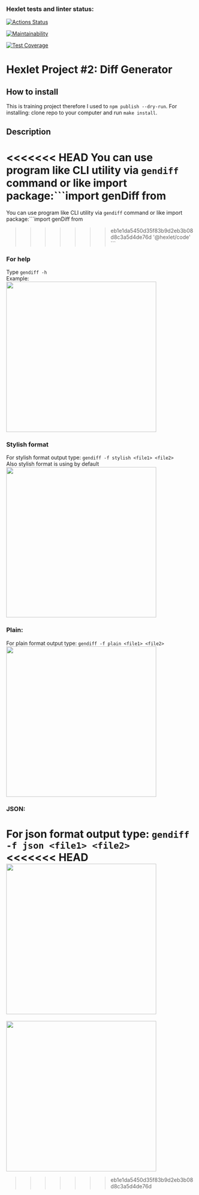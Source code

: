 ### Hexlet tests and linter status:
[![Actions Status](https://github.com/Zenjo93/frontend-project-lvl2/workflows/hexlet-check/badge.svg)](https://github.com/Zenjo93/frontend-project-lvl2/actions)

[![Maintainability](https://api.codeclimate.com/v1/badges/0eaaa3bc1e140e8e9490/maintainability)](https://codeclimate.com/github/Zenjo93/frontend-project-lvl2/maintainability)

[![Test Coverage](https://api.codeclimate.com/v1/badges/0eaaa3bc1e140e8e9490/test_coverage)](https://codeclimate.com/github/Zenjo93/frontend-project-lvl2/test_coverage)

# Hexlet Project #2: Diff Generator

## How to install
This is training project therefore I used to ```npm publish --dry-run```.
For installing: clone repo to your computer and run ```make install```.

## Description
<<<<<<< HEAD
You can use program like CLI utility via ```gendiff``` command or like import package:```import genDiff from
=======
You can use program like CLI utility via ```gendiff``` command or like import package:```import genDiff from 
>>>>>>> eb1e1da5450d35f83b9d2eb3b08d8c3a5d4de76d
'@hexlet/code' ```

### For help<br>
Type `gendiff -h`<br>
Example: <br>
<a href="https://asciinema.org/a/Oj2mbTeoGZBUyd1BvHh1NHcdZ"><img src="https://asciinema.org/a/Oj2mbTeoGZBUyd1BvHh1NHcdZ.png" width="400"/></a>

### Stylish format
For stylish format output type: ```gendiff -f stylish <file1> <file2>``` <br>
Also stylish format is  using by default <br>
<a href="https://asciinema.org/a/eK8MRkKP5WCLwcArhKD4UrApl"><img src="https://asciinema.org/a/eK8MRkKP5WCLwcArhKD4UrApl.png" width="400"/></a>

### Plain:
For plain format output type: ```gendiff -f plain <file1> <file2>``` <br>
<a href="https://asciinema.org/a/JZ7Xj7Y5yuR0w7NunX2FbhvXj"><img src="https://asciinema.org/a/JZ7Xj7Y5yuR0w7NunX2FbhvXj.png" width="400"/></a>

### JSON:
For json format output type: ```gendiff -f json <file1> <file2>``` <br>
<<<<<<< HEAD
<a href="https://asciinema.org/a/9r1aJFiQC7sYMXuwHZM3tQacQ"><img src="https://asciinema.org/a/9r1aJFiQC7sYMXuwHZM3tQacQ.png" width="400"/></a>
=======
<a href="https://asciinema.org/a/9r1aJFiQC7sYMXuwHZM3tQacQ"><img src="https://asciinema.org/a/9r1aJFiQC7sYMXuwHZM3tQacQ.png" width="400"/></a>
>>>>>>> eb1e1da5450d35f83b9d2eb3b08d8c3a5d4de76d
